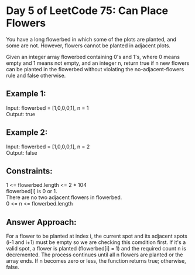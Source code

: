 # Day 5 of LeetCode 75: Can Place Flowers
You have a long flowerbed in which some of the plots are planted, and some are not. However, flowers cannot be planted in adjacent plots.<br>

Given an integer array flowerbed containing 0's and 1's, where 0 means empty and 1 means not empty, and an integer n, return true if n new flowers can be planted in the flowerbed without violating the no-adjacent-flowers rule and false otherwise.<br>

 

## Example 1:
Input: flowerbed = [1,0,0,0,1], n = 1<br>
Output: true

## Example 2:
Input: flowerbed = [1,0,0,0,1], n = 2<br>
Output: false
 

## Constraints:
1 <= flowerbed.length <= 2 * 104<br>
flowerbed[i] is 0 or 1.<br>
There are no two adjacent flowers in flowerbed.<br>
0 <= n <= flowerbed.length

## Answer Approach:
For a flower to be planted at index i, the current spot and its adjacent spots (i-1 and i+1) must be empty so we are checking this comdition first. If it's a valid spot, a flower is planted (flowerbed[i] = 1) and the required count n is decremented. The process continues until all n flowers are planted or the array ends. If n becomes zero or less, the function returns true; otherwise, false.